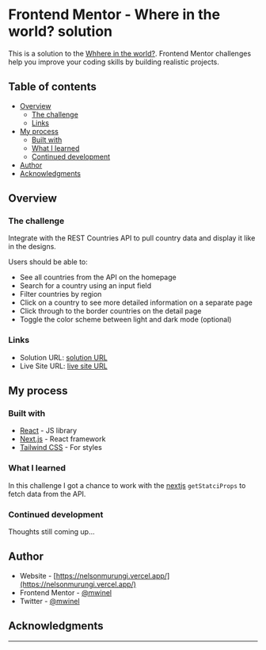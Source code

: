 # Frontend Mentor - Where in the world? solution

This is a solution to the [Whhere in the world?](https://www.frontendmentor.io/challenges/rest-countries-api-with-color-theme-switcher-5cacc469fec04111f7b848ca/hub/rest-countries-api-with-color-theme-switcher-jvIXwWdVS). Frontend Mentor challenges help you improve your coding skills by building realistic projects.

## Table of contents

-   [Overview](#overview)
    -   [The challenge](#the-challenge)
    -   [Links](#links)
-   [My process](#my-process)
    -   [Built with](#built-with)
    -   [What I learned](#what-i-learned)
    -   [Continued development](#continued-development)
-   [Author](#author)
-   [Acknowledgments](#acknowledgments)

## Overview

### The challenge

Integrate with the REST Countries API to pull country data and display it like in the designs.

Users should be able to:

-   See all countries from the API on the homepage
-   Search for a country using an input field
-   Filter countries by region
-   Click on a country to see more detailed information on a separate page
-   Click through to the border countries on the detail page
-   Toggle the color scheme between light and dark mode (optional)

### Links

-   Solution URL: [solution URL](https://www.frontendmentor.io/solutions/where-in-the-world-solution-built-wit-nextjs-and-tailwindcss-Ja7mbdc1u)
-   Live Site URL: [live site URL](https://frontend-mentor-where-in-the-world-challenge.vercel.app/)

## My process

### Built with

-   [React](https://reactjs.org/) - JS library
-   [Next.js](https://nextjs.org/) - React framework
-   [Tailwind CSS](https://tailwindcss.com/docs) - For styles

### What I learned

In this challenge I got a chance to work with the [nextjs](https://nextjs.org/) `getStatciProps` to fetch data from the API.

### Continued development

Thoughts still coming up...

## Author

-   Website - [https://nelsonmurungi.vercel.app/](https://nelsonmurungi.vercel.app/)
-   Frontend Mentor - [@mwinel](https://www.frontendmentor.io/profile/mwinel)
-   Twitter - [@mwinel](https://www.twitter.com/mwinel)

## Acknowledgments

---
